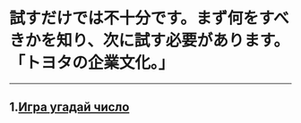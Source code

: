 # 試すだけでは不十分です。まず何をすべきかを知り、次に試す必要があります。 「トヨタの企業文化。」
* * * * * * * * *
## 1.[Игра угадай число](https://github.com/axpelman/skillfactory_rds/tree/master/module_0)